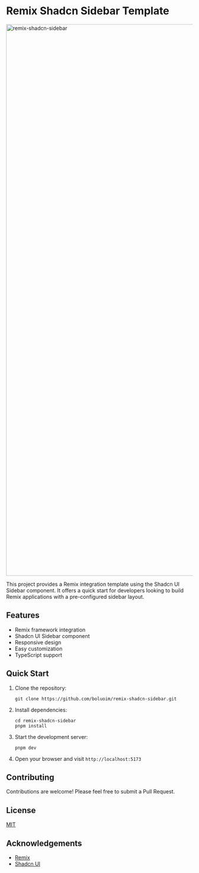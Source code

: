 # Remix Shadcn Sidebar Template

<img width="1487" alt="remix-shadcn-sidebar" src="https://github.com/user-attachments/assets/c5cc4553-45e6-44d0-989e-12b3c872c9b8">

This project provides a Remix integration template using the Shadcn UI Sidebar component. It offers a quick start for developers looking to build Remix applications with a pre-configured sidebar layout.

## Features

- Remix framework integration
- Shadcn UI Sidebar component
- Responsive design
- Easy customization
- TypeScript support

## Quick Start

1. Clone the repository:
   ```
   git clone https://github.com/boluoim/remix-shadcn-sidebar.git
   ```

2. Install dependencies:
   ```
   cd remix-shadcn-sidebar
   pnpm install
   ```

3. Start the development server:
   ```
   pnpm dev
   ```

4. Open your browser and visit `http://localhost:5173`


## Contributing

Contributions are welcome! Please feel free to submit a Pull Request.

## License

[MIT](https://github.com/boluoim/remix-shadcn-sidebar/blob/main/LICENSE)

## Acknowledgements

- [Remix](https://remix.run/)
- [Shadcn UI](https://ui.shadcn.com/)

